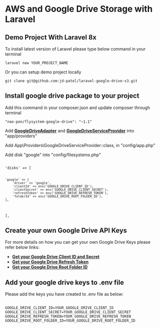 # AWS and Google Drive Storage with Laravel

## Demo Project With Laravel 8x

To install latest version of Laravel please type below command in your terminal

<pre><code>laravel new YOUR_PROJECT_NAME</code></pre>

Or you can setup demo project locally

<pre><code>git clone git@github.com:jd-patel/laravel-google-drive-s3.git</code></pre>

## Install google drive package to your project

Add this command in your composer.json and update composer through terminal

<pre><code>"nao-pon/flysystem-google-drive": "~1.1"</code></pre>

Add **[GoogleDriveAdapter](https://github.com/jd-patel/laravel-google-drive-s3/blob/master/app/Providers/GoogleDriveAdapter.php)** and **[GoogleDriveServiceProvider](https://github.com/jd-patel/laravel-google-drive-s3/blob/master/app/Providers/GoogleDriveServiceProvider.php)** into "app/providers"

Add App\Providers\GoogleDriveServiceProvider::class, in "config/app.php"

Add disk "google" into "config/filesystems.php"

<code>
'disks' => [

    'google' => [
        'driver' => 'google',
        'clientId' => env('GOOGLE_DRIVE_CLIENT_ID'),
        'clientSecret' => env('GOOGLE_DRIVE_CLIENT_SECRET'),
        'refreshToken' => env('GOOGLE_DRIVE_REFRESH_TOKEN'),
        'folderId' => env('GOOGLE_DRIVE_ROOT_FOLDER_ID'),
    ],
],
</code>

## Create your own Google Drive API Keys

For more details on how you can get your own Google Drive Keys please refer below links:

- **[Get your Google Drive Client ID and Secret](https://github.com/jd-patel/laravel-google-drive-s3/blob/master/Readme/Get-your-Google-Drive-ClientID-and-Secret.md)**
- **[Get your Google Drive Refresh Token](https://github.com/jd-patel/laravel-google-drive-s3/blob/master/Readme/Get-your-Google-Drive-Refresh-Token.md)**
- **[Get your Google Drive Root Folder ID](https://github.com/jd-patel/laravel-google-drive-s3/blob/master/Readme/root-folder-id.md)**


## Add your google drive keys to .env file

Please add the keys you have created to .env file as below:

<pre>
	<code>
GOOGLE_DRIVE_CLIENT_ID=YOUR_GOOGLE_DRIVE_CLIENT_ID
GOOGLE_DRIVE_CLIENT_SECRET=YOUR_GOOGLE_DRIVE_CLIENT_SECRET
GOOGLE_DRIVE_REFRESH_TOKEN=YOUR_GOOGLE_DRIVE_REFRESH_TOKEN
GOOGLE_DRIVE_ROOT_FOLDER_ID=YOUR_GOOGLE_DRIVE_ROOT_FOLDER_ID
	</code>
</pre>